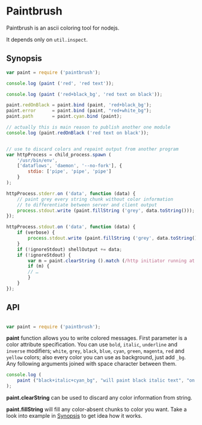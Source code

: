 Paintbrush
==========

Paintbrush is an ascii coloring tool for nodejs.

It depends only on `util.inspect`.

Synopsis
--------

```javascript
var paint = require ('paintbrush');

console.log (paint ('red', 'red text'));

console.log (paint ('red+black_bg', 'red text on black'));

paint.redOnBlack = paint.bind (paint, 'red+black_bg');
paint.error      = paint.bind (paint, "red+white_bg");
paint.path       = paint.cyan.bind (paint);

// actually this is main reason to publish another one module
console.log (paint.redOnBlack ('red text on black'));


// use to discard colors and repaint output from another program
var httpProcess = child_process.spawn (
	'/usr/bin/env',
	['dataflows', 'daemon', '--no-fork'], {
		stdio: ['pipe', 'pipe', 'pipe']
	}
);

httpProcess.stderr.on ('data', function (data) {
	// paint grey every string chunk without color information
	// to differentiate between server and client output
	process.stdout.write (paint.fillString ('grey', data.toString()));
});

httpProcess.stdout.on ('data', function (data) {
	if (verbose) {
		process.stdout.write (paint.fillString ('grey', data.toString()));
	}
	if (!ignoreStdout) shellOutput += data;
	if (!ignoreStdout) {
		var m = paint.clearString ().match (/http initiator running at http:\/\/([^:]+):([^\/]+)/);
		if (m) {
		// …
		}
	}
});

```

API
---

``` javascript

var paint = require ('paintbrush');

```

**paint** function allows you to write colored messages. First parameter is a color attribute
specification. You can use `bold`, `italic`, `underline` and `inverse` modifiers;
`white`, `grey`, `black`, `blue`, `cyan`, `green`, `magenta`, `red` and `yellow` colors;
also every color you can use as background, just add `_bg`.
Any following arguments joined with space character between them.

``` javascript
console.log (
	paint ("black+italic+cyan_bg", "will paint black italic text", "on cyan", "background")
);
```

**paint.clearString** can be used to discard any color information from string.

**paint.fillString** will fill any color-absent chunks to color you want.
Take a look into example in [Synopsis](#synopsis) to get idea how it works.
